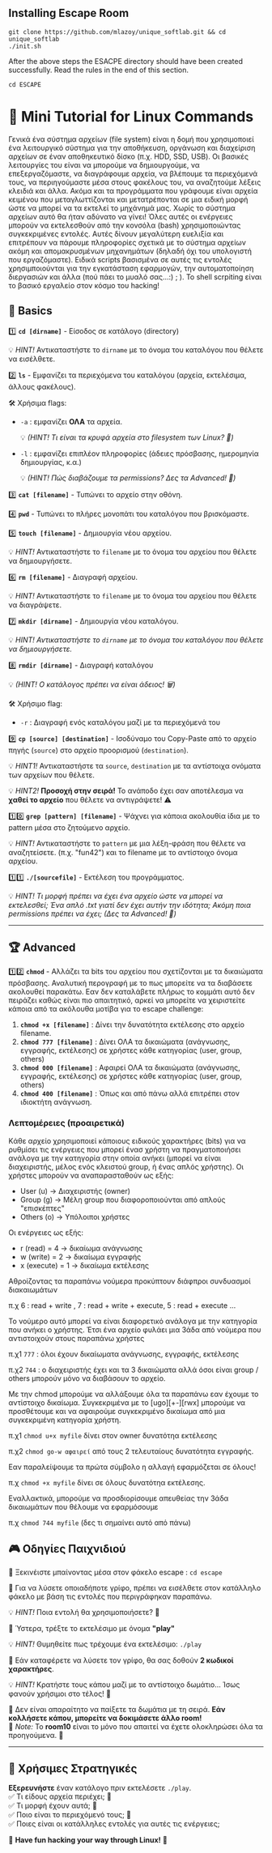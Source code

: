 ## Installing Escape Room 

```
git clone https://github.com/mlazoy/unique_softlab.git && cd unique_softlab
./init.sh
```

After the above steps the ESACPE directory should have been created successfully. Read the rules in the end of this section.
```
cd ESCAPE
```

# 🚀 Μini Tutorial for Linux Commands

Γενικά ένα σύστημα αρχείων (file system) είναι η δομή που χρησιμοποιεί ένα λειτουργικό σύστημα για την αποθήκευση, οργάνωση και διαχείριση αρχείων σε έναν αποθηκευτικό δίσκο (π.χ. HDD, SSD, USB).
Οι βασικές λειτουργίες του είναι να μπορούμε να δημιουργούμε, να επεξεργαζόμαστε, να διαγράφουμε αρχεία, να βλέπουμε τα περιεχόμενά τους, να περιηγούμαστε μέσα στους φακέλους του, να αναζητούμε λέξεις κλειδιά και άλλα. Ακόμα και τα προγράμματα που γράφουμε είναι αρχεία κειμένου που μεταγλωττίζονται και μετατρέπονται σε μια ειδική μορφή ώστε να μπορεί να τα εκτελεί το μηχάνημά μας. Χωρίς το σύστημα αρχείων αυτό θα ήταν αδύνατο να γίνει! Όλες αυτές οι ενέργειες μπορούν να εκτελεσθούν από την κονσόλα (bash) χρησιμοποιώντας συγκεκριμένες εντολές. Αυτές δίνουν μεγαλύτερη ευελιξία και επιτρέπουν να πάρουμε πληροφορίες σχετικά με το σύστημα αρχείων ακόμη και απομακρυσμένων μηχανημάτων (δηλαδή όχι του υπολογιστή που εργαζόμαστε). Ειδικά scripts βασισμένα σε αυτές τις εντολές χρησιμποιούνται για την εγκατάσταση εφαρμογών, την αυτοματοποίηση διεργασιών και άλλα (πού πάει το μυαλό σας...:) ; ). To shell scrpiting είναι το βασικό εργαλείο στον κόσμο του hacking!  


## 🔹 Basics

1️⃣ **`cd [dirname]`** - Είσοδος σε κατάλογο (directory)

  💡 *HINT!* Αντικαταστήστε το `dirname` με το όνομα του καταλόγου που θέλετε να εισέλθετε.

2️⃣ **`ls`** - Εμφανίζει τα περιεχόμενα του καταλόγου (αρχεία, εκτελέσιμα, άλλους φακέλους). 

   🛠️ Χρήσιμα flags:  
   - `-a` : εμφανίζει **ΟΛΑ** τα αρχεία.

      💡 *(HINT! Τι είναι τα κρυφά αρχεία στο filesystem των Linux? 🤔)*
   - `-l` : εμφανίζει επιπλέον πληροφορίες (άδειες πρόσβασης, ημερομηνία δημιουργίας, κ.α.)
     
      💡 *(HINT! Πώς διαβάζουμε τα permissions? Δες τα Advanced! 📖)*    

3️⃣ **`cat [filename]`** - Τυπώνει το αρχείο στην οθόνη.

4️⃣ **`pwd`** - Τυπώνει το πλήρες μονοπάτι του καταλόγου που βρισκόμαστε.

5️⃣ **`touch [filename]`** - Δημιουργία νέου αρχείου.  

   💡 *HINT!* Αντικαταστήστε το `filename` με το όνομα του αρχείου που θέλετε να δημιουργήσετε.
   
6️⃣ **`rm [filename]`** - Διαγραφή αρχείου.  

   💡 *HINT!* Αντικαταστήστε το `filename` με το όνομα του αρχείου που θέλετε να διαγράψετε.
   
7️⃣ **`mkdir [dirname]`** - Δημιουργία νέου καταλόγου. 

   💡 *HINT! Αντικαταστήστε το `dirname` με το όνομα του καταλόγου που θέλετε να δημιουργήσετε.*
  
8️⃣ **`rmdir [dirname]`** - Διαγραφή καταλόγου

   💡 *(HINT! Ο κατάλογος πρέπει να είναι άδειος! 🗑️)*  

   🛠️ Χρήσιμο flag:  
   - `-r` : Διαγραφή ενός καταλόγου μαζί με τα περιεχόμενά του
     
9️⃣ **`cp [source] [destination]`** - Ισοδύναμο του Copy-Paste από το αρχείο πηγής (`source`) στο αρχείο προορισμού (`destination`). 

   💡 *HINT1!* Αντικαταστήστε τα `source`, `destination` με τα αντίστοιχα ονόματα των αρχείων που θέλετε.
   
   💡 *HINT2!* **Προσοχή στην σειρά!** Το ανάποδο έχει σαν αποτέλεσμα να **χαθεί το αρχείο** που θέλετε να αντιγράψετε! ⚠️

1️⃣0️⃣ **`grep [pattern] [filename]`** - Ψάχνει για κάποια ακολουθία ίδια με το pattern μέσα στο ζητούμενο αρχείο.

   💡 *HINT!* Αντικαταστήστε τo `pattern` με μια λέξη-φράση που θέλετε να αναζητείσετε. (π.χ. "fun42") και το filename με το αντίστοιχο όνομα αρχείου.
   

1️⃣1️⃣ **`./[sourcefile]`** - Eκτέλεση του προγράμματος. 

 💡 *ΗΙΝΤ! Τι μορφή πρέπει να έχει ένα αρχείο ώστε να μπορεί να εκτελεσθεί; Ένα απλό .txt γιατί δεν έχει αυτήν την ιδότητα; Ακόμη ποια permissions πρέπει να έχει;
   (Δες τα Advanced! 📖)*

---

## 🏆 Advanced

1️⃣2️⃣ **`chmod`** - Αλλάζει τα bits του αρχείου που σχετίζονται με τα δικαιώματα πρόσβασης. Αναλυτική περογραφή με το πως μπορείτε να τα διαβάσετε ακολουθεί παρακάτω. Eαν δεν καταλάβετε πλήρως το κομμάτι αυτό δεν πειράζει καθώς είναι πιο απαιτητικό, αρκεί να μπορείτε να χειριστείτε κάποια από τα ακόλουθα μοτίβα για το escape challenge: 
1) **`chmod +x [filename]`** : Δίνει την δυνατότητα εκτέλεσης στο αρχείο filename.
2) **`chmod 777 [filename]`** : Δίνει ΟΛΑ τα δικαιώματα (ανάγνωσης, εγγραφής, εκτέλεσης) σε χρήστες κάθε κατηγορίας (user, group, others)
4) **`chmod 000 [filename]`** : Aφαιρεί ΟΛΑ τα δικαιώματα (ανάγνωσης, εγγραφής, εκτέλεσης) σε χρήστες κάθε κατηγορίας (user, group, others) 
5) **`chmod 400 [filename]`** : Όπως και από πάνω αλλά επιτρέπει στον ιδιοκτήτη ανάγνωση.

### Λεπτομέρειες (προαιρετικά)
Kάθε αρχείο χρησιμοποιεί κάποιους ειδικούς χαρακτήρες (bits) για να ρυθμίσει τις ενέργειες που μπορεί ένασ χρήστη να πραγματοποιήσει ανάλογα με την κατηγορία στην οποία ανήκει (μπορεί να είναι διαχειριστής, μέλος ενός κλειστού group, ή ένας απλός χρήστης). 
Οι χρήστες μπορούν να αναπαρασταθούν ως εξής: 
- User (u) → Διαχειριστής (owner)
- Group (g) → Μέλη group που διαφοροποιούνται από απλούς "επισκέπτες"
- Others (o) → Υπόλοιποι χρήστες
  
Οι ενέργειες ως εξής: 
- r (read) = 4 → δικαίωμα ανάγνωσης
- w (write) = 2 → δικαίωμα εγγραφής 
- x (execute) = 1 → δικαίωμα εκτέλεσης
  
Αθροίζoντας τα παραπάνω νούμερα προκύπτουν διάφπροι συνδυασμοί διακαιωμάτων

π.χ 6 : read + write , 7 : read + write + execute, 5 : read + execute ...

Το νούμερο αυτό μπορεί να είναι διαφορετικό ανάλογα με την κατηγορία που ανήκει ο χρήστης. Έτσι ένα αρχείο φυλάει μια 3άδα από νούμερα που αντιστοιχούν στους παραπάνω χρήστες

π.χ1   `777` : όλοι έχουν δικαίωματα ανάγνωσης, εγγραφής, εκτέλεσης

π.χ2   `744` : ο διαχειριστής έχει και τα 3 δικαιώματα αλλά όσοι είναι group / others μπορούν μόνο να διαβάσουν το αρχείο.

Με την chmod μπορούμε να αλλάξουμε όλα τα παραπάνω εαν έχουμε το αντίστοιχο δικαίωμα. Συγκεκριμένα με το [ugo][+-][rwx] μπορούμε να προσθέτουμε και να αφαιρούμε συγκεκριμένο δικαίωμα από μια συγκεκριμένη κατηγoρία χρήστη. 

π.χ1 `chmod u+x myfile` δίνει στον owner δυνατότηα εκτέλεσης

π.χ2 `chmod go-w αφαιρεί` από τους 2 τελευταίους δυνατότητα εγγραφής.
    
Εαν παραλείψουμε τα πρώτα σύμβολο η αλλαγή εφαρμόζεται σε όλους! 

π.χ `chmod +x myfile` δίνει σε όλους δυνατότηα εκτέλεσης. 

Εναλλακτικά, μπορούμε να προσδιορίσουμε απευθείας την 3άδα δικαιωμάτων που θέλουμε να εφαρμόσουμε

π.χ `chmod 744 myfile` (δες τι σημαίνει αυτό από πάνω)


## 🎮 Οδηγίες Παιχνιδιού

🎯 Ξεκινέιστε μπαίνοντας μέσα στον φάκελο escape : `cd escape` 

🎯 Για να λύσετε οποιαδήποτε γρίφο, πρέπει να εισέλθετε στον κατάλληλο φάκελο με βάση τις εντολές που περιγράφηκαν παραπάνω.

   💡 *HINT!* Ποια εντολή θα χρησιμοποιήσετε? 🤔

🎯 Ύστερα, τρέξτε το εκτελέσιμο με όνομα **"play"**

   💡 *HINT!* Θυμηθείτε πως τρέχουμε ένα εκτελέσιμο: `./play`

🎯 Εάν καταφέρετε να λύσετε τον γρίφο, θα σας δοθούν **2 κωδικοί χαρακτήρες**.

   💡 *HINT!* Κρατήστε τους κάπου μαζί με το αντίστοιχο δωμάτιο... Ίσως φανούν χρήσιμοι στο τέλος! 🔑

🎯 Δεν είναι απαραίτητο να παίξετε τα δωμάτια με τη σειρά. **Εάν κολλήσετε κάπου, μπορείτε να δοκιμάσετε άλλο room!**  
   📝 *Note:* Το **room10** είναι το μόνο που απαιτεί να έχετε ολοκληρώσει όλα τα προηγούμενα. 🏁

---

## 🔹 Χρήσιμες Στρατηγικές

 **Εξερευνήστε** έναν κατάλογο πριν εκτελέσετε `./play`.  
✅ Τι είδους αρχεία περιέχει; 📂  
✅ Τι μορφή έχουν αυτά; 📜  
✅ Ποιο είναι το περιεχόμενό τους; 🧐  
✅ Ποιες είναι οι κατάλληλες εντολές για αυτές τις ενέργειες;  

🎉 **Have fun hacking your way through Linux!** 🎉





